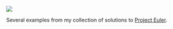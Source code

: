<img src =https://cloud.githubusercontent.com/assets/24979274/26125486/ef3c98b2-3a47-11e7-991a-fd9855e7cdca.png>

Several examples from my collection of solutions to [Project Euler](https://projecteuler.net/).
